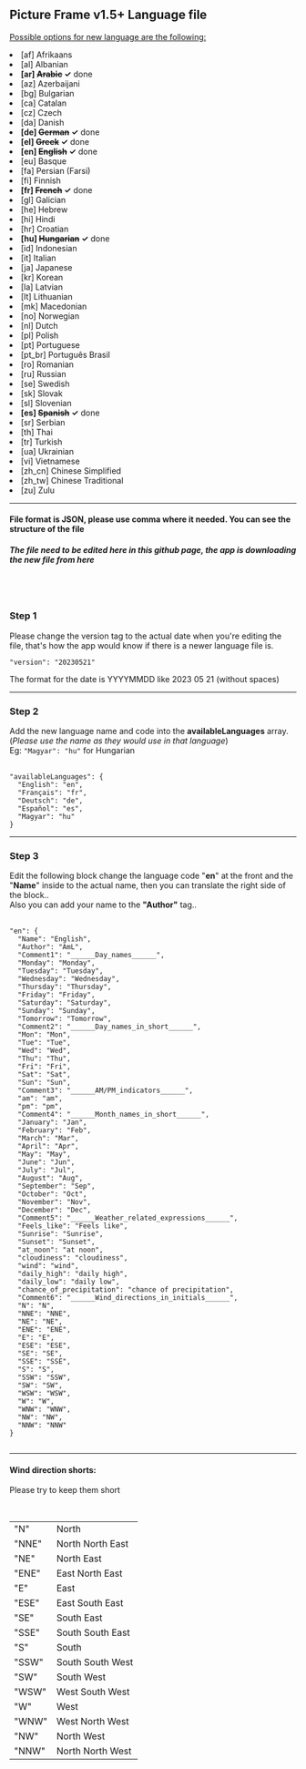 <h2>Picture Frame v1.5+ Language file</h2>

<u>Possible options for new language are the following:</u>
<li>[af] Afrikaans</li>
<li>[al] Albanian</li>
<li><b>[ar] <s>Arabic</s> ✓</b> done</li>
<li>[az] Azerbaijani</li>
<li>[bg] Bulgarian</li>
<li>[ca] Catalan</li>
<li>[cz] Czech</li>
<li>[da] Danish</li>
<li><b>[de] <s>German</s> ✓</b> done</li>
<li><b>[el] <s>Greek</s> ✓</b> done</li>
<li><b>[en] <s>English</s> ✓</b> done</li>
<li>[eu] Basque</li>
<li>[fa] Persian (Farsi)</li>
<li>[fi] Finnish</li>
<li><b>[fr] <s>French</s> ✓</b> done</li>
<li>[gl] Galician</li>
<li>[he] Hebrew</li>
<li>[hi] Hindi</li>
<li>[hr] Croatian</li>
<li><b>[hu] <s>Hungarian</s> ✓</b> done</li>
<li>[id] Indonesian</li>
<li>[it] Italian</li>
<li>[ja] Japanese</li>
<li>[kr] Korean</li>
<li>[la] Latvian</li>
<li>[lt] Lithuanian</li>
<li>[mk] Macedonian</li>
<li>[no] Norwegian</li>
<li>[nl] Dutch</li>
<li>[pl] Polish</li>
<li>[pt] Portuguese</li>
<li>[pt_br] Português Brasil</li>
<li>[ro] Romanian</li>
<li>[ru] Russian</li>
<li>[se] Swedish</li>
<li>[sk] Slovak</li>
<li>[sl] Slovenian</li>
<li><b>[es] <s>Spanish</s> ✓</b> done</li>
<li>[sr] Serbian</li>
<li>[th] Thai</li>
<li>[tr] Turkish</li>
<li>[ua] Ukrainian</li>
<li>[vi] Vietnamese</li>
<li>[zh_cn] Chinese Simplified</li>
<li>[zh_tw] Chinese Traditional</li>
<li>[zu] Zulu</li>

<hr />

<h4>File format is <b>JSON</b>, please use comma where it needed. You can see the structure of the file</h4>
<h5>The file need to be edited here in this github page, the app is downloading the new file from here</h5>
<br />
<br />
<h3>Step 1</h3>
Please change the version tag to the actual date when you're editing the file, that's how the app would know if there is a newer language file is.

<pre><code>"version": "20230521"</code></pre>

The format for the date is YYYYMMDD like 2023 05 21 (without spaces)

<hr />
<h3>Step 2</h3>
Add the new language name and code into the <b>availableLanguages</b> array. (<i>Please use the name as they would use in that language</i>)
<br />
Eg: <code>"Magyar": "hu"</code> for Hungarian<br /><br />

<pre><code>"availableLanguages": {
  "English": "en",
  "Français": "fr",
  "Deutsch": "de",
  "Español": "es",
  "Magyar": "hu"
}</code></pre>

<hr />

 <h3>Step 3</h3>
 Edit the following block change the language code "<b>en</b>" at the front and the "<b>Name</b>" inside to the actual name, then you can translate the right side of the block..<br />
 Also you can add your name to the <b>"Author"</b> tag..
 <br /><br />
 
 <pre><code>"en": {
  "Name": "English",
  "Author": "AmL",
  "Comment1": "______Day_names______",
  "Monday": "Monday",
  "Tuesday": "Tuesday",
  "Wednesday": "Wednesday",
  "Thursday": "Thursday",
  "Friday": "Friday",
  "Saturday": "Saturday",
  "Sunday": "Sunday",
  "Tomorrow": "Tomorrow",
  "Comment2": "______Day_names_in_short______",
  "Mon": "Mon",
  "Tue": "Tue",
  "Wed": "Wed",
  "Thu": "Thu",
  "Fri": "Fri",
  "Sat": "Sat",
  "Sun": "Sun",
  "Comment3": "______AM/PM_indicators______",
  "am": "am",
  "pm": "pm",
  "Comment4": "______Month_names_in_short______",
  "January": "Jan",
  "February": "Feb",
  "March": "Mar",
  "April": "Apr",
  "May": "May",
  "June": "Jun",
  "July": "Jul",
  "August": "Aug",
  "September": "Sep",
  "October": "Oct",
  "November": "Nov",
  "December": "Dec",
  "Comment5": "______Weather_related_expressions______",
  "Feels_like": "Feels like",
  "Sunrise": "Sunrise",
  "Sunset": "Sunset",
  "at_noon": "at noon",
  "cloudiness": "cloudiness",
  "wind": "wind",
  "daily_high": "daily high",
  "daily_low": "daily low",
  "chance_of_precipitation": "chance of precipitation",			
  "Comment6": "______Wind_directions_in_initials______",
  "N": "N",
  "NNE": "NNE",
  "NE": "NE",
  "ENE": "ENE",
  "E": "E",
  "ESE": "ESE",
  "SE": "SE",
  "SSE": "SSE",
  "S": "S",
  "SSW": "SSW",
  "SW": "SW",
  "WSW": "WSW",
  "W": "W",
  "WNW": "WNW",
  "NW": "NW",
  "NNW": "NNW"
}
 </code></pre>
 
 <hr />
 <h4>Wind direction shorts:</h4>
 <p>Please try to keep them short</p>
 <br />
<table>
<tr>
  <td>"N"   </td><td> North</td>
  </tr>
<tr>
  <td>"NNE" </td><td> North North East</td>
</tr>
<tr>
  <td>"NE"  </td><td> North East</td>
</tr>
<tr>
  <td>"ENE"  </td><td> East North East</td>
</tr>
<tr>
  <td>"E"   </td><td> East</td>
</tr>
<tr>
  <td>"ESE" </td><td> East South East</td>
</tr>
<tr>
  <td>"SE"  </td><td> South East</td>
</tr>
<tr>
  <td>"SSE" </td><td> South South East</td>
</tr>
<tr>
  <td>"S"   </td><td> South</td>
</tr>
<tr>
  <td>"SSW" </td><td> South South West</td>
</tr>
<tr>
  <td>"SW"  </td><td> South West</td>
</tr>
<tr>
  <td>"WSW" </td><td> West South West</td>
</tr>
<tr>
  <td>"W"   </td><td> West</td>
</tr>
<tr>
  <td>"WNW" </td><td> West North West</td>
</tr>
<tr>
  <td>"NW"  </td><td> North West</td>
</tr>
<tr>
  <td>"NNW" </td><td> North North West</td>
</tr>
</table>
